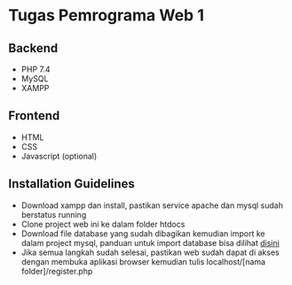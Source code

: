 # Tugas Pemrograma Web 1

## Backend

- PHP 7.4
- MySQL
- XAMPP

## Frontend

- HTML
- CSS
- Javascript (optional)

## Installation Guidelines

- Download xampp dan install, pastikan service apache dan mysql sudah berstatus running
- Clone project web ini ke dalam folder htdocs
- Download file database yang sudah dibagikan kemudian import ke dalam project mysql, panduan untuk import database bisa dilihat [disini](https://www.niagahoster.co.id/blog/cara-import-database-mysql/)
- Jika semua langkah sudah selesai, pastikan web sudah dapat di akses dengan membuka aplikasi browser kemudian tulis localhost/[nama folder]/register.php


